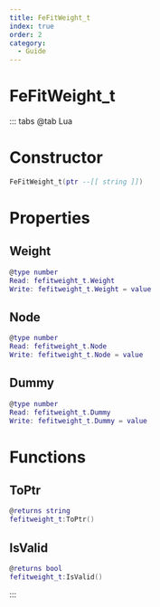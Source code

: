 ```yaml
---
title: FeFitWeight_t
index: true
order: 2
category:
  - Guide
---
```


# FeFitWeight_t

::: tabs
@tab Lua
# Constructor
```lua
FeFitWeight_t(ptr --[[ string ]])
```
# Properties
## Weight 
```lua
@type number
Read: fefitweight_t.Weight
Write: fefitweight_t.Weight = value
```
## Node 
```lua
@type number
Read: fefitweight_t.Node
Write: fefitweight_t.Node = value
```
## Dummy 
```lua
@type number
Read: fefitweight_t.Dummy
Write: fefitweight_t.Dummy = value
```
# Functions
## ToPtr
```lua
@returns string
fefitweight_t:ToPtr()
```
## IsValid
```lua
@returns bool
fefitweight_t:IsValid()
```

:::